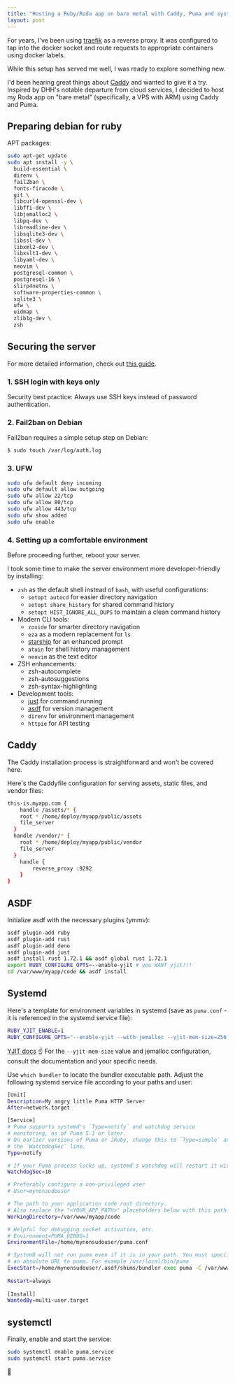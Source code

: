 ```yaml
---
title: "Hosting a Ruby/Roda app on bare metal with Caddy, Puma and systemd"
layout: post
---
```


For years, I've been using [traefik](https://traefik.io) as a reverse proxy. It was configured to tap into the docker socket and route requests to appropriate containers using docker labels.

While this setup has served me well, I was ready to explore something new. 

I'd been hearing great things about [Caddy](https://caddyserver.com) and wanted to give it a try. Inspired by DHH's notable departure from cloud services, I decided to host my Roda app on "bare metal" (specifically, a VPS with ARM) using Caddy and Puma.

## Preparing debian for ruby

APT packages:

```bash
sudo apt-get update
sudo apt install -y \
  build-essential \
  direnv \
  fail2ban \
  fonts-firacode \
  git \
  libcurl4-openssl-dev \
  libffi-dev \
  libjemalloc2 \
  libpq-dev \
  libreadline-dev \
  libsqlite3-dev \
  libssl-dev \
  libxml2-dev \
  libxslt1-dev \
  libyaml-dev \
  neovim \
  postgresql-common \
  postgresql-16 \
  slirp4netns \
  software-properties-common \
  sqlite3 \
  ufw \
  uidmap \
  zlib1g-dev \
  zsh
```

## Securing the server

For more detailed information, check out [this guide](https://www.simon-neutert.de/2022/setup-vps/).

### 1. SSH login with keys only

Security best practice: Always use SSH keys instead of password authentication.

### 2. Fail2ban on Debian

Fail2ban requires a simple setup step on Debian:

```bash
$ sudo touch /var/log/auth.log
```

### 3. UFW

```bash
sudo ufw default deny incoming
sudo ufw default allow outgoing
sudo ufw allow 22/tcp
sudo ufw allow 80/tcp
sudo ufw allow 443/tcp
sudo ufw show added
sudo ufw enable
```

### 4. Setting up a comfortable environment

Before proceeding further, reboot your server.

I took some time to make the server environment more developer-friendly by installing:

- `zsh` as the default shell instead of `bash`, with useful configurations:
  - `setopt autocd` for easier directory navigation
  - `setopt share_history` for shared command history
  - `setopt HIST_IGNORE_ALL_DUPS` to maintain a clean command history
- Modern CLI tools:
  - `zoxide` for smarter directory navigation
  - `eza` as a modern replacement for `ls`
  - [starship](https://starship.rs) for an enhanced prompt
  - `atuin` for shell history management
  - `neovim` as the text editor
- ZSH enhancements:
  - zsh-autocomplete
  - zsh-autosuggestions
  - zsh-syntax-highlighting
- Development tools:
  - [just](https://github.com/casey/just) for command running
  - [asdf](https://asdf-vm.com) for version management
  - `direnv` for environment management
  - `httpie` for API testing

## Caddy

The Caddy installation process is straightforward and won't be covered here.

Here's the Caddyfile configuration for serving assets, static files, and vendor files:

```bash
this-is.myapp.com {
	handle /assets/* {
    root * /home/deploy/myapp/public/assets
    file_server
  }
  handle /vendor/* {
    root * /home/deploy/myapp/public/vendor
    file_server
  }
	handle {
		reverse_proxy :9292
	}
}
```

## ASDF

Initialize asdf with the necessary plugins (ymmv):

```bash
asdf plugin-add ruby
asdf plugin-add rust
asdf plugin-add deno
asdf plugin-add just
asdf install rust 1.72.1 && asdf global rust 1.72.1
export RUBY_CONFIGURE_OPTS=--enable-yjit # you WANT yjit!!!
cd /var/www/myapp/code && asdf install
```

## Systemd

Here's a template for environment variables in systemd (save as `puma.conf` - it is referenced in the systemd service file):

```bash
RUBY_YJIT_ENABLE=1
RUBY_CONFIGURE_OPTS="--enable-yjit --with-jemalloc --yjit-mem-size=256 --yjit-code-gc"
```

[YJIT docs](https://docs.ruby-lang.org/en/master/yjit/yjit_md.html#label-Examples)
☝️ For the `--yjit-mem-size` value and jemalloc configuration, consult the documentation and your specific needs.

Use `which bundler` to locate the bundler executable path. Adjust the following systemd service file according to your paths and user:

```bash
[Unit]    
Description=My angry little Puma HTTP Server    
After=network.target

[Service]
# Puma supports systemd's `Type=notify` and watchdog service
# monitoring, as of Puma 5.1 or later.
# On earlier versions of Puma or JRuby, change this to `Type=simple` and remove
# the `WatchdogSec` line.
Type=notify

# If your Puma process locks up, systemd's watchdog will restart it within seconds.
WatchdogSec=10

# Preferably configure a non-privileged user
# User=mynonsudouser

# The path to your application code root directory.
# Also replace the "<YOUR_APP_PATH>" placeholders below with this path.
WorkingDirectory=/var/www/myapp/code

# Helpful for debugging socket activation, etc.
# Environment=PUMA_DEBUG=1
EnvironmentFile=/home/mynonsudouser/puma.conf

# SystemD will not run puma even if it is in your path. You must specify
# an absolute URL to puma. For example /usr/local/bin/puma
ExecStart=/home/mynonsudouser/.asdf/shims/bundler exec puma -C /var/www/mynonsudouser/code/config/puma/production.rb -p9292
    
Restart=always    
    
[Install]    
WantedBy=multi-user.target
```

## systemctl

Finally, enable and start the service:

```bash
sudo systemctl enable puma.service
sudo systemctl start puma.service
```

🚀
